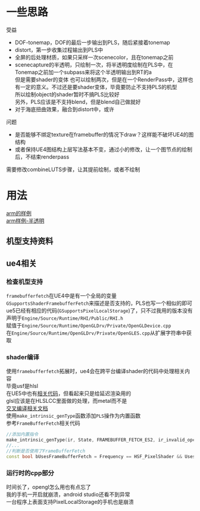 # 一些思路
受益  
* DOF-tonemap，DOF的最后一步输出到PLS，随后紧接着tonemap
* distort，第一步收集过程输出到PLS中
* 全屏的后处理材质，如果只采样一次scenecolor，且在tonemap之前
* scenecapture的半透明，只绘制一次，将半透明度绘制在PLS中，在Tonemap之前加一个subpass来将这个半透明输出到RT的a  
但是需要shader的变体
也可以绘制两次，但是在一个RenderPass中，这样也有一定的意义。不过还是要shader变体，毕竟要防止不支持PLS的机型  
所以绘制object的shader暂时不搞PLS比较好  
另外，PLS应该是不支持blend，但是blend自己做就好
* 对于海底扭曲效果，融合到distort中，或许

问题  

* 是否能够不绑定texture在framebuffer的情况下draw？这样能不破坏UE4的图结构    
* 或者保持UE4图结构上层写法基本不变，通过小的修改，让一个图节点的绘制后，不结束renderpass  
  
需要修改combineLUTS步骤，让其提前绘制，或者不绘制  
# 用法
[arm的样例](https://github.com/ARM-software/opengl-es-sdk-for-android/tree/master/samples/advanced_samples)  
[arm样例-半透明](https://github.com/ARM-software/opengl-es-sdk-for-android/tree/master/samples/advanced_samples/Translucency)  
## 机型支持资料
## ue4相关
### 检查机型支持
`framebufferfetch`在UE4中是有一个全局的变量`GSupportsShaderFramebufferFetch`来描述是否支持的，PLS也写一个相似的即可  
ue5已经有相应的代码(`GSupportsPixelLocalStorage`)了，只不过我用的版本没有  
声明于`Engine/Source/Runtime/RHI/Public/RHI.h`  
赋值于`Engine/Source/Runtime/OpenGLDrv/Private/OpenGLDevice.cpp`  
在`Engine/Source/Runtime/OpenGLDrv/Private/OpenGLES.cpp`从扩展字符串中获取  
### shader编译
使用`framebufferfetch`拓展时，ue4会在跨平台编译shader的代码中处理相关内容  
毕竟usf是hlsl  
在UE5中也有[相关代码](https://github.com/EpicGames/UnrealEngine/blob/5.0.0-early-access-2/Engine/Source/Developer/ShaderFormatOpenGL/Private/GlslBackend.cpp)，但看起来只是给延迟渲染用的  
glsl应该是在HLSLCC里面做的处理，而metal而不是  
[交叉编译相关文档](https://docs.unrealengine.com/4.26/zh-CN/ProgrammingAndScripting/Rendering/ShaderDevelopment/HLSLCrossCompiler/)  
使用`make_intrinsic_genType`函数添加`PLS`操作为内置函数  
参考`FrameBufferFetch`相关代码  
```cpp
//添加内置指令
make_intrinsic_genType(ir, State, FRAMEBUFFER_FETCH_ES2, ir_invalid_opcode, IR_INTRINSIC_FLOAT, 0, 4, 4);
//...
//判断是否使用了FrameBufferFetch
const bool bUsesFrameBufferFetch = Frequency == HSF_PixelShader && UsesUEIntrinsic(ir, FRAMEBUFFER_FETCH_ES2);
```  

### 运行时的cpp部分 
时间长了，opengl怎么用也有点忘了  
我的手机一开启就崩溃，android studio还看不到异常  
一台程序上表面支持PixelLocalStorage的手机也是崩溃